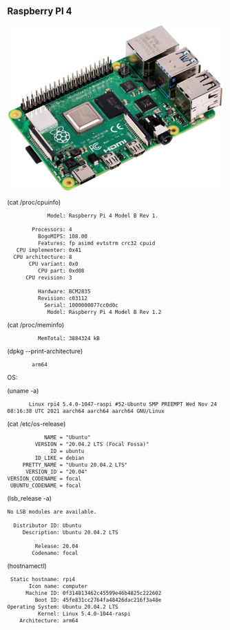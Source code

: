 ## Raspberry PI 4

![RP4](../imgs/RP4.jpg)

(cat /proc/cpuinfo)


                 Model: Raspberry Pi 4 Model B Rev 1.

            Processors: 4
              BogoMIPS: 108.00
              Features: fp asimd evtstrm crc32 cpuid
       CPU implementer: 0x41
      CPU architecture: 8
           CPU variant: 0x0
              CPU part: 0xd08
          CPU revision: 3

              Hardware: BCM2835
              Revision: c03112
                Serial: 1000000077cc0d0c
                 Model: Raspberry Pi 4 Model B Rev 1.2
 
(cat /proc/meminfo)

              MemTotal: 3884324 kB

(dpkg --print-architecture)

            arm64

OS:

(uname -a)

           Linux rpi4 5.4.0-1047-raspi #52-Ubuntu SMP PREEMPT Wed Nov 24 08:16:38 UTC 2021 aarch64 aarch64 aarch64 GNU/Linux


(cat /etc/os-release)

                NAME = "Ubuntu"
             VERSION = "20.04.2 LTS (Focal Fossa)"
                  ID = ubuntu
             ID_LIKE = debian
         PRETTY_NAME = "Ubuntu 20.04.2 LTS"
          VERSION_ID = "20.04"
    VERSION_CODENAME = focal
     UBUNTU_CODENAME = focal

(lsb_release -a)

    No LSB modules are available.

      Distributor ID: Ubuntu
         Description: Ubuntu 20.04.2 LTS

             Release: 20.04
            Codename: focal

(hostnamectl)

     Static hostname: rpi4
           Icon name: computer
          Machine ID: 0f314813462c45599e46b4825c222602
             Boot ID: 45fe831cc2764fa48426dac216f3a48e
    Operating System: Ubuntu 20.04.2 LTS
              Kernel: Linux 5.4.0-1044-raspi
        Architecture: arm64
      
